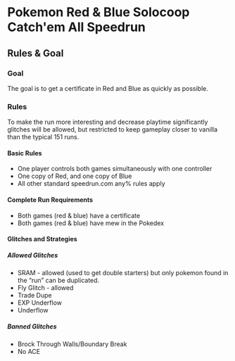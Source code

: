 # Pokemon Red & Blue Solocoop Catch'em All Speedrun
## Rules & Goal
### Goal
The goal is to get a certificate in Red and Blue as quickly as possible.

### Rules
To make the run more interesting and decrease playtime significantly glitches will be allowed, but restricted to keep gameplay closer to vanilla than the typical 151 runs.

#### Basic Rules
- One player controls both games simultaneously with one controller
- One copy of Red, and one copy of Blue
- All other standard speedrun.com any% rules apply 

#### Complete Run Requirements
- Both games (red & blue) have a certificate
- Both games (red & blue) have mew in the Pokedex

#### Glitches and Strategies
##### Allowed Glitches
- SRAM - allowed (used to get double starters) but only pokemon found in the “run” can be duplicated.
- Fly Glitch - allowed
- Trade Dupe
- EXP Underflow
- Underflow
##### Banned Glitches
- Brock Through Walls/Boundary Break
- No ACE
